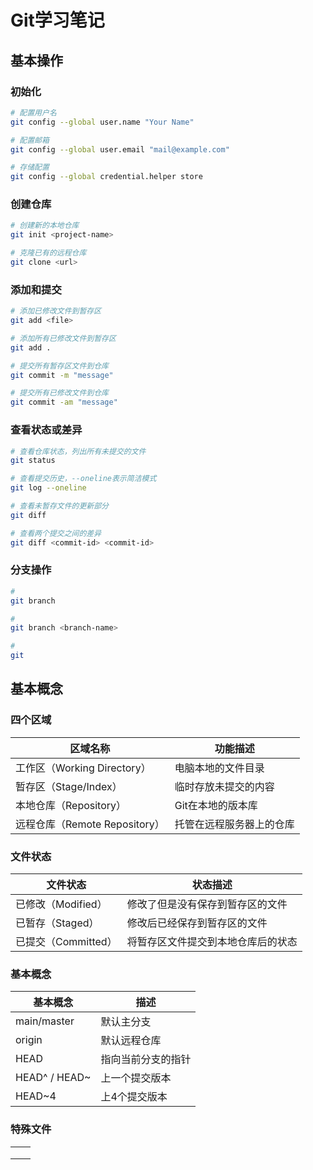 # Git学习笔记

## 基本操作

### 初始化

```bash
# 配置用户名
git config --global user.name "Your Name"

# 配置邮箱
git config --global user.email "mail@example.com"

# 存储配置
git config --global credential.helper store
```

### 创建仓库

```bash
# 创建新的本地仓库
git init <project-name>

# 克隆已有的远程仓库
git clone <url>
```

### 添加和提交

```bash
# 添加已修改文件到暂存区
git add <file>

# 添加所有已修改文件到暂存区
git add .

# 提交所有暂存区文件到仓库
git commit -m "message"

# 提交所有已修改文件到仓库
git commit -am "message"
```

### 查看状态或差异

```bash
# 查看仓库状态，列出所有未提交的文件
git status

# 查看提交历史，--oneline表示简洁模式
git log --oneline

# 查看未暂存文件的更新部分
git diff

# 查看两个提交之间的差异
git diff <commit-id> <commit-id>
```





### 分支操作

```bash
# 
git branch

# 
git branch <branch-name>

# 
git 
```













## 基本概念

### 四个区域

| 区域名称                      | 功能描述                 |
| ----------------------------- | ------------------------ |
| 工作区（Working Directory）   | 电脑本地的文件目录       |
| 暂存区（Stage/Index）         | 临时存放未提交的内容     |
| 本地仓库（Repository）        | Git在本地的版本库        |
| 远程仓库（Remote Repository） | 托管在远程服务器上的仓库 |

### 文件状态

| 文件状态            | 状态描述                           |
| ------------------- | ---------------------------------- |
| 已修改（Modified）  | 修改了但是没有保存到暂存区的文件   |
| 已暂存（Staged）    | 修改后已经保存到暂存区的文件       |
| 已提交（Committed） | 将暂存区文件提交到本地仓库后的状态 |

### 基本概念

| 基本概念      | 描述               |
| ------------- | ------------------ |
| main/master   | 默认主分支         |
| origin        | 默认远程仓库       |
| HEAD          | 指向当前分支的指针 |
| HEAD^ / HEAD~ | 上一个提交版本     |
| HEAD~4        | 上4个提交版本      |

### 特殊文件

|      |      |
| ---- | ---- |
|      |      |
|      |      |
|      |      |























